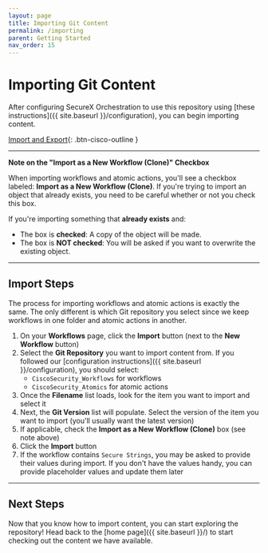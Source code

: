 ```yaml
---
layout: page
title: Importing Git Content
permalink: /importing
parent: Getting Started
nav_order: 15
---
```


# Importing Git Content
After configuring SecureX Orchestration to use this repository using [these instructions]({{ site.baseurl }}/configuration), you can begin importing content.

[<i class="fa fa-video mr-1"></i> Import and Export](https://www.youtube.com/watch?v=qmJk994qLOg&list=PLPFIie48Myg2tu2gHbgm-moYg8LDaXsSo&index=5){: .btn-cisco-outline }

---

**Note on the "Import as a New Workflow (Clone)" Checkbox**

When importing workflows and atomic actions, you'll see a checkbox labeled: **Import as a New Workflow (Clone)**. If you're trying to import an object that already exists, you need to be careful whether or not you check this box.

If you're importing something that **already exists** and:
* The box is **checked**: A copy of the object will be made.
* The box is **NOT checked**: You will be asked if you want to overwrite the existing object.

---

## Import Steps
The process for importing workflows and atomic actions is exactly the same. The only different is which Git repository you select since we keep workflows in one folder and atomic actions in another.

1. On your **Workflows** page, click the **Import** button (next to the **New Workflow** button)
1. Select the **Git Repository** you want to import content from. If you followed our [configuration instructions]({{ site.baseurl }}/configuration), you should select:
	* `CiscoSecurity_Workflows` for workflows
	* `CiscoSecurity_Atomics` for atomic actions
1. Once the **Filename** list loads, look for the item you want to import and select it
1. Next, the **Git Version** list will populate. Select the version of the item you want to import (you'll usually want the latest version)
1. If applicable, check the **Import as a New Workflow (Clone)** box (see note above)
1. Click the **Import** button
1. If the workflow contains `Secure Strings`, you may be asked to provide their values during import. If you don't have the values handy, you can provide placeholder values and update them later

---

## Next Steps
Now that you know how to import content, you can start exploring the repository! Head back to the [home page]({{ site.baseurl }}/) to start checking out the content we have available.